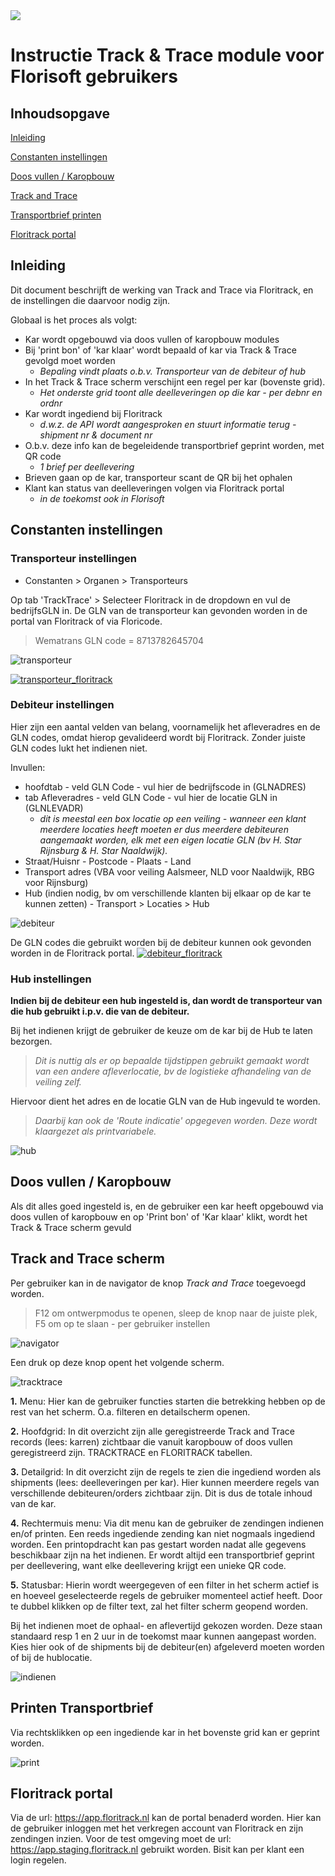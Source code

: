 <img src="../../fslogo.png"/>

# Instructie Track & Trace module voor Florisoft gebruikers

## Inhoudsopgave

[Inleiding](#inleiding)

[Constanten instellingen](#constanten)

[Doos vullen / Karopbouw](#karopbouw)

[Track and Trace](#tracktrace)

[Transportbrief printen](#printen)

[Floritrack portal](#portal)

<a name="inleiding"/>

## Inleiding

Dit document beschrijft de werking van Track and Trace via Floritrack, en de instellingen die daarvoor nodig zijn.

Globaal is het proces als volgt:
* Kar wordt opgebouwd via doos vullen of karopbouw modules
* Bij 'print bon' of 'kar klaar' wordt bepaald of kar via Track & Trace gevolgd moet worden
    * _Bepaling vindt plaats o.b.v. Transporteur van de debiteur of hub_
* In het Track & Trace scherm verschijnt een regel per kar (bovenste grid).
    * _Het onderste grid toont alle deelleveringen op die kar - per debnr en ordnr_
* Kar wordt ingediend bij Floritrack 
    * _d.w.z. de API wordt aangesproken en stuurt informatie terug - shipment nr & document nr_
* O.b.v. deze info kan de begeleidende transportbrief geprint worden, met QR code
    * _1 brief per deellevering_
* Brieven gaan op de kar, transporteur scant de QR bij het ophalen
* Klant kan status van deelleveringen volgen via Floritrack portal 
    * _in de toekomst ook in Florisoft_


<a name="constanten"/>

## Constanten instellingen

### Transporteur instellingen

* Constanten > Organen > Transporteurs 

Op tab 'TrackTrace' > Selecteer Floritrack in de dropdown en vul de bedrijfsGLN in.
De GLN van de transporteur kan gevonden worden in de portal van Floritrack of via Floricode.
>Wematrans GLN code = 8713782645704

![transporteur](images/transporteur.png)

<a href="images/transporteur_floritrack.png" target="_blank">![transporteur_floritrack](images/transporteur_floritrack.png)</a>


### Debiteur instellingen

Hier zijn een aantal velden van belang, voornamelijk het afleveradres en de GLN codes, omdat hierop gevalideerd wordt bij Floritrack.
Zonder juiste GLN codes lukt het indienen niet. 

Invullen:
* hoofdtab - veld GLN Code - vul hier de bedrijfscode in (GLNADRES)
* tab Afleveradres - veld GLN Code - vul hier de locatie GLN in (GLNLEVADR) 
    * _dit is meestal een box locatie op een veiling - wanneer een klant meerdere locaties heeft moeten er dus meerdere debiteuren aangemaakt worden, elk met een eigen locatie GLN (bv H. Star Rijnsburg & H. Star Naaldwijk)._
* Straat/Huisnr - Postcode - Plaats - Land 
* Transport adres (VBA voor veiling Aalsmeer, NLD voor Naaldwijk, RBG voor Rijnsburg)
* Hub (indien nodig, bv om verschillende klanten bij elkaar op de kar te kunnen zetten) - Transport > Locaties > Hub 

![debiteur](images/debiteur.png)

De GLN codes die gebruikt worden bij de debiteur kunnen ook gevonden worden in de Floritrack portal.
<a href="images/debiteur_floritrack.png" target="_blank">![debiteur_floritrack](images/debiteur_floritrack.png)</a>


### Hub instellingen

__Indien bij de debiteur een hub ingesteld is, dan wordt de transporteur van die hub gebruikt i.p.v. die van de debiteur.__

Bij het indienen krijgt de gebruiker de keuze om de kar bij de Hub te laten bezorgen. 
> _Dit is nuttig als er op bepaalde tijdstippen gebruikt gemaakt wordt van een andere afleverlocatie, bv de logistieke afhandeling van de veiling zelf._

Hiervoor dient het adres en de locatie GLN van de Hub ingevuld te worden. 
> _Daarbij kan ook de 'Route indicatie' opgegeven worden. Deze wordt klaargezet als printvariabele._

![hub](images/hub.png)


## Doos vullen / Karopbouw
Als dit alles goed ingesteld is, en de gebruiker een kar heeft opgebouwd via doos vullen of karopbouw en op 'Print bon' of 'Kar klaar' klikt, wordt het Track & Trace scherm gevuld

<a name="tracktrace"/>

## Track and Trace scherm

Per gebruiker kan in de navigator de knop _Track and Trace_ toegevoegd worden.
> F12 om ontwerpmodus te openen, sleep de knop naar de juiste plek, F5 om op te slaan - per gebruiker instellen

![navigator](images/navigator.png)


Een druk op deze knop opent het volgende scherm.

![tracktrace](images/tracktrace.png)

__1.__ Menu: Hier kan de gebruiker functies starten die betrekking hebben op de rest van het scherm. O.a. filteren en detailscherm openen.

__2.__ Hoofdgrid: In dit overzicht zijn alle geregistreerde Track and Trace records (lees: karren) zichtbaar die vanuit karopbouw of doos vullen geregistreerd zijn. 
TRACKTRACE en FLORITRACK tabellen.

__3.__ Detailgrid: In dit overzicht zijn de regels te zien die ingediend worden als shipments (lees: deelleveringen per kar).
Hier kunnen meerdere regels van verschillende debiteuren/orders zichtbaar zijn. Dit is dus de totale inhoud van de kar.

__4.__ Rechtermuis menu: Via dit menu kan de gebruiker de zendingen indienen en/of printen. Een reeds ingediende zending kan niet nogmaals ingediend worden. Een printopdracht kan pas gestart worden nadat alle gegevens beschikbaar zijn na het indienen.
Er wordt altijd een transportbrief geprint per deellevering, want elke deellevering krijgt een unieke QR code.

__5.__ Statusbar: Hierin wordt weergegeven of een filter in het scherm actief is en hoeveel geselecteerde regels de gebruiker momenteel actief heeft. Door te dubbel klikken op de filter text, zal het filter scherm geopend worden.


Bij het indienen moet de ophaal- en aflevertijd gekozen worden. Deze staan standaard resp 1 en 2 uur in de toekomst maar kunnen aangepast worden.
Kies hier ook of de shipments bij de debiteur(en) afgeleverd moeten worden of bij de hublocatie. 

![indienen](images/indienen.png)

<a name="printen"/>

## Printen Transportbrief

Via rechtsklikken op een ingediende kar in het bovenste grid kan er geprint worden.

![print](images/print.png)

<a name="portal" />

## Floritrack portal

Via de url: https://app.floritrack.nl kan de portal benaderd worden. Hier kan de gebruiker inloggen met het verkregen account van Floritrack en zijn zendingen inzien. 
Voor de test omgeving moet de url: https://app.staging.floritrack.nl gebruikt worden. Bisit kan per klant een login regelen.
